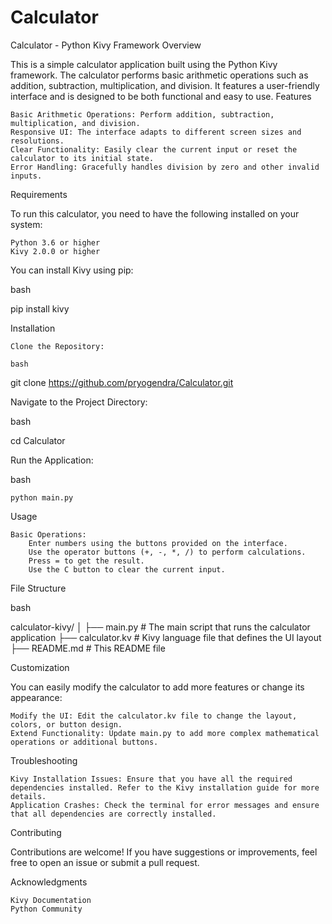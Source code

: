 # Calculator
Calculator - Python Kivy Framework
Overview

This is a simple calculator application built using the Python Kivy framework. The calculator performs basic arithmetic operations such as addition, subtraction, multiplication, and division. It features a user-friendly interface and is designed to be both functional and easy to use.
Features

    Basic Arithmetic Operations: Perform addition, subtraction, multiplication, and division.
    Responsive UI: The interface adapts to different screen sizes and resolutions.
    Clear Functionality: Easily clear the current input or reset the calculator to its initial state.
    Error Handling: Gracefully handles division by zero and other invalid inputs.

Requirements

To run this calculator, you need to have the following installed on your system:

    Python 3.6 or higher
    Kivy 2.0.0 or higher

You can install Kivy using pip:

bash

pip install kivy

Installation

    Clone the Repository:

    bash

git clone https://github.com/pryogendra/Calculator.git

Navigate to the Project Directory:

bash

cd Calculator

Run the Application:

bash

    python main.py

Usage

    Basic Operations:
        Enter numbers using the buttons provided on the interface.
        Use the operator buttons (+, -, *, /) to perform calculations.
        Press = to get the result.
        Use the C button to clear the current input.


File Structure

bash

calculator-kivy/
│
├── main.py             # The main script that runs the calculator application
├── calculator.kv       # Kivy language file that defines the UI layout
├── README.md           # This README file

Customization

You can easily modify the calculator to add more features or change its appearance:

    Modify the UI: Edit the calculator.kv file to change the layout, colors, or button design.
    Extend Functionality: Update main.py to add more complex mathematical operations or additional buttons.

Troubleshooting

    Kivy Installation Issues: Ensure that you have all the required dependencies installed. Refer to the Kivy installation guide for more details.
    Application Crashes: Check the terminal for error messages and ensure that all dependencies are correctly installed.

Contributing

Contributions are welcome! If you have suggestions or improvements, feel free to open an issue or submit a pull request.

Acknowledgments

    Kivy Documentation
    Python Community
